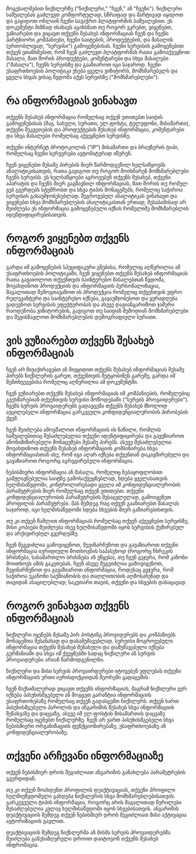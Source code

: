 მოგესალმებით ნიქსლერზე ("ნიქსლერი," "ჩვენ," ან "ჩვენი"). ნიქსლერი საშუალებას გაძლევთ კომფორტულად, სწრაფად და მარტივად იყიდოთ და გაყიდოთ ონლაინ ჩვენი სავაჭრო პლატფორმის საშუალებით. ეს დოკუმენტი მიზნად ისახავს აგიხსნათ თუ როგორ ვკრებთ, ვიყენებთ, ვაზიარებთ და ვიცავთ თქვენს შესახებ ინფორმაციას ჩვენ და ჩვენი პარტნიორი კომპანიები, ჩვენი საიტების, პროდუქტების, და მასალის (ერთობლივად, "სერვისი") გამოყენებისას. ჩვენი სერვისის გამოყენებით თქვენ ეთანხმებით, რომ ჩვენ გაძლევთ პლატფორმას რათა გამოაქვეყნოთ მასალა, მათ შორის პროდუქტები, კომენტარები და სხვა მასალები ("მასალა"), ჩვენს სერვისზე და გააზიაროთ იგი საჯაროდ. ჩვენი უსაფრთხოების პოლიტიკა ეხება ყველა ვიზიტორს, მომხმარებელს და ყველა სხვას ვისაც წვდომა აქვს სერვისზე ("მომხმარებლები").

# რა ინფორმაციას ვინახავთ
თქვენს შესახებ ინფორმაცია რომელსაც თქვენ უთითებთ საიტის გამოყენებისას (მაგ. სახელი, სურათი, ელ.ფოსტა, ტელეფონი, მისამართი), თქვენი შეკვეთების და პროდუქტების შესახებ ინფორმაცია, კომენტარები და სხვა მასალები რომელსაც აქვეყნებთ სერვისზე.

თქვენი ინტერნეტ პროტოკოლის ("IP") მისამართი და ბრაუზერის ტიპი, რომელსაც ჩვენი სერვერები ავტომატურად იწერენ.

ჩვენ ვიყენებთ მესამე პირების მიერ წარმოდგენილ ხელსაწყოებს ანალიტიკისათვის, რათა გავიგოთ თუ როგორ მოიხმარენ მომხმარებლები ჩვენს სერვისს. ეს ხელსაწყოები აგროვებენ თქვენს შესახებ, თქვენი აპარატის და ჩვენს მიერ გაგზავნილ ინფორმაციას, მათ შორის თუ რომელ ვებ გვერდებს სტუმრობთ და სხვა ტიპის მონაცემებს, რომელიც საჭიროა სერვისის გასაუმჯობესებლად. შეგროვებულ ანალიტიკას ვინახავთ და ვიყენებთ სხვა მომხმარებლების ანალიტიკასთან ერთად, შესაბამისად არ შეიძლება ეს ინფორმაცია გამოყენებული იქნას რომელიმე მომხმარებლის იდენტიფიცირებისათვის.

# როგორ ვიყენებთ თქვენს ინფორმაციას
გარდა იმ გამოყენების სპეციფიკური გზებისა, რომელიც აღწერილია ამ უსაფრთხოების პოლიტიკაში, ჩვენ ვიყენებთ თქვენს შესახებ ინფორმაციას რათა გავაიოლოთ თქვენთვის საინტერესო მასალებთან წვდომა, მოვახდინოთ პროდუქციის და ინფორმაციის პერსონალიზაცია, მაგალითად შემოგთავაზოთ ის პროდუქცია რომელიც თქვენთვის უფრო რელევანტური და საინტერესო იქნება, გავაუმჯობესოთ და ყურადღება ვადევნოთ სერვისის ეფექტურობას და ასევე დავიანგარიშოთ ჯამური რაოდენობა ვიზიტორების, გავიგოთ თუ საიდან შემოდიან მომხმარებლები და შევისწავლოთ მომხმარებლების დემოგრაფიული სურათი.

# ვის ვუზიარებთ თქვენს შესახებ ინფორმაციას
ჩვენ არ მივაქირავებთ ან მივყიდით თქვენს შესახებ ინფორმაციას მესამე პირებს ნიქსლერის გარეთ, თქვენთვის შეტყობინეს გარეშე, გარდა იმ შემთხვევებისა რომელიც აღწერილია ამ დოკუმენტში.

ჩვენ ვუზიარებთ თქვენს შესახებ ინფორმაციას იმ კომპანიების, რომელებიც გვეხმარებიან თქვენთვის სერვისი მოწოდებაში ("სერვის პროვაიდერები"). ჩვენს სერვის პროვაიდერებს გადაეცემა თქვენს შესახებ მხოლოდ აუცილებელი ინფორმაცია გარკვეული კონფიდენციალურობის პირობების ქვეშ.

ჩვენ შეიძლება ამოვშალოთ ინფორმაციის ის ნაწილი, რომლის საშუალებითაც შესაძლებელია თქვენი იდენტიფიცირება და გავუზიაროთ ანონიმიზირებული მონაცემები მესამე პირებს. ასევე შესაძლებელია მოვახდინოთ თქვენს შესახებ ინფორმაციის კომბინირება სხვა ინფორმაციასთან ისე, რომ იგი აღარ იქნება თქვენთან დაკავშირებული და გავაზიაროთ როგორც აგრეგირებული ინფორმაცია.

ნებისმიერი ინფორმაცია ან მასალა, რომელიც ნებაყოფლობით გამჟღავნებულია საიტზე გამოსაქვეყნებლად, ხდება ყველასათვის ხელმისაწვდომი, კონტროლირებადი ყველა იმ კონფიდენციალურობის პარამეტრების მიერ რომელსაც თქვენ უთითებთ. თქვენი კონფიდენციალურობის პარამეტრების შესაცვლელად, გამოიყენეთ პროფილის პარამეტრები. მას შემდეგ რაც თქვენ გააზიარებთ მასალას საჯაროდ, იგი ხელმისაწვდომი ხდება სხვების მიერ გაზიარებისთვის.

თუ კი თქვენ წაშლით ინფორმაციას რომელსაც თქვენ აქვეყნებთ სერვისზე, მისი კოპიები შეიძლება ისევ ხელმისაწვდომი იყოს სერვისის ქეშირებულ და არქივირებულ გვერდებზე.

ჩვენ შეგვიძლია გამოვიყენოთ, შევინარჩუნოთ და გავაზიაროთ თქვენი ინფორმაცია იურიდიული მოთხოვნის საპასუხოდ (როგორც ჩხრეკის ბრძანება, სასამართლო ბრძანება ან უწყება), თუ ჩვენ გვჯერა, რომ კანონი მოითხოვს ამის გაკეთებას. ჩვენ ასევე შეგვიძლია გამოვიყენოთ, შევინარჩუნოთ და გავაზიაროთ ინფორმაცია, როდესაც გვჯერა, რომ საჭიროა უკანონი საქმიანობის და თაღლითობის აღმოსაჩენად და თავიდან ასაცილებლად; საკუთარი თავის, თქვენი და სხვების დასაცავად.

# როგორ ვინახვათ თქვენს ინფორმაციას
ნიქსლერი იყენებს მესამე პირ ჰოსტინგ პროვიდერებს და კომპანიებს მონაცემთა შესანახად და დასამუშავებლად. სერვისი მოგროვებული ინფორმაცია თქვენს შესახებ შენახული და დამუშავებული იქნება გერმანიაში და სხვა იმ ქვეყნებში სადაც ნიქსლერი ან სერვის პროვაიდერები არიან წარმოდგენილნი.

ნიქსლერი და მისი სერვის პროვაირდერები იტოვებენ უფლებას თქვენი ინფორმაციის ერთი იურისდიქციიდან მეორეში გადაცემის. 

ჩვენ მაქსიმალურად ვიცავთ თქვენს ინფორმაციას, მაგრამ ნიქსლერი ვერ იქნება პასუხისმგებელი ან მოგცეთ გარანტია ინფორმაციის უსაფრთოხებაზე რომელსაც თქვენ გადასცემთ ნიქსლერს. თქვენ ხართ პასუხისმგებელი პაროლის და ანგარიშის შესახებ სხვა ინფორმაციის შენახვაზე და დაცვაზე, ასევე იმ ელ.ფოსტის მისამართის დაცვაზე რომელსაც იყენებთ ნიქსლერზე. ჩვენ არ ვართ პასუხისმგებელი სხვა ნებისმიერი ორგანიზაციის ფუნქციონირებაზე, უსაფრთხოებაზე ან კონფიდენციალურობაზე.

# თქვენი არჩევანი ინფორმაციაზე
თქვენ ნებისმიერ დროს შეგიძლიათ ანგარიშის განახლება პარამეტრების გვერდიდან.

თუ კი თქვენ მოახდენთ პროფილის დეაქტივაციას, თქვენი პროფილი ხელმიუწვდომელი გახდება ნიქსლერის სხვა მომხმარებლებისათვის. გარკევეული ტიპის ინფორმაცია, როგორც არის მაგალითად წერილები შესაძლებელია კვლავ ხელმისაწვდომი იყოს სხვებისათვის. ანგარიშის დეაქტივაციის შემდეგ თქვენ ნებისმიერ დროს შეგიძლიათ მისი აქტივაცია ავტორიზაციის გავლით.

დეაქტივაციის შემდეგ ნიქსლერმა ან მისმა სერვის პროვაიდერებმა შეიძლება განუსაზღვრელი დროით დაიტოვონ თქვენს შესახებ ინფრომაცია. 

